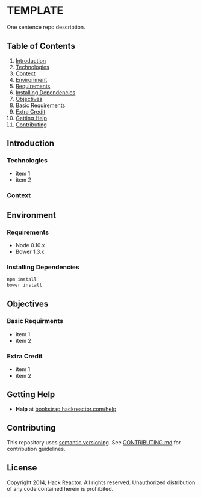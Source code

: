 # TEMPLATE
One sentence repo description.

## Table of Contents
1. [Introduction](#introduction)
  1. [Technologies](#technologies)
  1. [Context](#context)
1. [Environment](#environment)
  1. [Requirements](#requirements)
  1. [Installing Dependencies](#installing-dependencies)
1. [Objectives](#objectives)
  1. [Basic Requirements](#basic-requirements)
  1. [Extra Credit](#extra-credit)
1. [Getting Help](#getting-help)
1. [Contributing](#contributing)


## Introduction


### Technologies

  - item 1
  - item 2

### Context

<!-- What problem does this solve? -->
<!-- Industry Prevalence -->
<!-- Competing Technologies -->


## Environment

### Requirements

  - Node 0.10.x
  - Bower 1.3.x

### Installing Dependencies

  ```bash
  npm install
  bower install
  ```


## Objectives

### Basic Requirments
  - item 1
  - item 2

### Extra Credit
  - item 1
  - item 2


## Getting Help
  - **Halp** at [bookstrap.hackreactor.com/help]


## Contributing
This repository uses [semantic versioning].
See [CONTRIBUTING.md] for contribution guidelines.


## License
Copyright 2014, Hack Reactor. All rights reserved. Unauthorized distribution of
any code contained herein is prohibited.


<!-- Links -->
[node-inspector]: https://github.com/node-inspector/node-inspector
[semantic versioning]: http://semver.org/
[CONTRIBUTING.md]: CONTRIBUTING.md
[CHANGELOG.md]: CHANGELOG.md
[bookstrap.hackreactor.com/help]: http://bookstrap.hackreactor.com/help
<!-- End links -->
